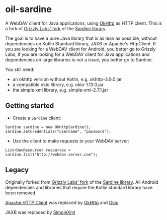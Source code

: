 # oil-sardine


A WebDAV client for Java applications, using [OkHttp](https://github.com/square/okhttp) as HTTP client.
This is a fork of [Grizzly Labs' fork](https://github.com/thegrizzlylabs/sardine-android) of the [Sardine library](https://github.com/lookfirst/sardine). 

The goal is to have a pure Java library that is as lean as possible, without dependencies on Kotlin Standard library, JAXB or Apache's HttpClient. 
If you are looking for a WebDAV client for Android, you better go to Grizzly Labs, if you are looking for a WebDAV client for Java applications and dependencies on large libraries is not a issue, you better go to Sardine. 

You still need: 
- an okhttp version without Kotlin, e.g. okhttp-3.9.0.jar  
- a compatible okio library, e.g. okio-1.13.0.jar
- the simple xml library, e.g. simple-xml-2.7.1.jar


## Getting started


- Create a `Sardine` client:
```
Sardine sardine = new OkHttpSardine();
sardine.setCredentials("username", "password");
```

- Use the client to make requests to your WebDAV server:
```
List<DavResource> resources = sardine.list("http://webdav.server.com");
```

## Legacy

Originally forked from [Grizzly Labs' fork](https://github.com/thegrizzlylabs/sardine-android) of the [Sardine library](https://github.com/lookfirst/sardine). 
All Android dependencies and libraries that require the Kotlin standard library have been removed.

[Apache HTTP Client](http://hc.apache.org/) was replaced by [OkHttp](https://github.com/square/okhttp) and [Okio](https://github.com/square/okio)

JAXB was replaced by [SimpleXml](http://simple.sourceforge.net/)
